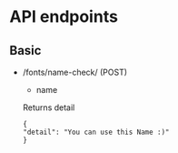 API endpoints
=============

Basic
-----

- /fonts/name-check/ (POST)

    - name

    Returns detail
    ```
    {
    "detail": "You can use this Name :)"
    }

    ```
